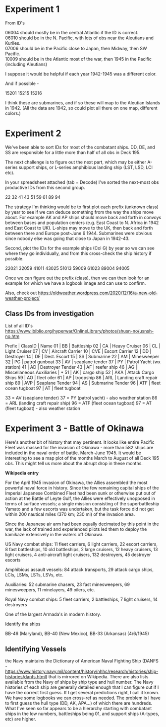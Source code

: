 # Experiment 1

From ID's

06004 should mostly be in the central Atlantic if the ID is correct.    
06010 should be in the N. Pacific, with lots of obs near the Aleutians and Kuriles.   
07006 should be in the Pacific close to Japan, then Midway, then SW Pacific.   
10009 should be in the Atlantic most of the war, then 1945 in the Pacific (including Aleutians)    
   
I suppose it would be helpful if each year 1942-1945 was a different color.    

And if possible - 

15201
15215
15216

I think these are submarines, and if so these will map to the Aleutian Islands in 1942. (All the data are 1942, so could plot all there on one map, different colors.) 

# Experiment 2

We've been able to sort IDs for most of the combatant ships. DD, DE, and SS are responsible for a little more than half of all obs in Deck 195. 

The next challenge is to figure out the next part, which may be either A-series support ships, or L-series amphibious landing ship (LST, LSD, LCI etc). 

In your spreadsheet attached (tab = Decode) I've sorted the next-most obs productive IDs from this second group. 

22
32
41
43
51
59
61
89
94

The strategy I'm thinking would be to first plot each prefix (unknown class) by year to see if we can deduce something from the way the ships move about. For example AK and AP ships should move back and forth in convoys between bases and population centers (e.g. East Coast to N. Africa in 1942 and East Coast to UK). L-ships may move to the UK, then back and forth between there and Europe post-June 6 1944. Submarines were obvious since nobody else was going that close to Japan in 1942-43. 

Second, plot the IDs for the example ships (Col G) by year so we can see where they go individually, and from this cross-check the ship history if possible. 

22021
32059
41011
43025
51013
59009
61023
89004
94005

Once we can figure out the prefix (class), then we can then look for an example for which we have a logbook image and can use to confirm. 

Also, check out https://oldweather.wordpress.com/2020/12/16/a-new-old-weather-project/

## Class IDs from investigation

List of all ID's https://www.ibiblio.org/hyperwar/OnlineLibrary/photos/shusn-no/usnsh-no.htm

Prefix | ClassID | Name
01 | BB | Battleship
02 | CA | Heavy Cruiser
06 | CL | Light Cruiser
07 | CV | Aircraft Carrier
10 | CVE | Escort Carrier
12 | DD | Destroyer
14 | DE | Dest. Escort
15 | SS | Submarine
22 | AM | Minesweeper
32 | PG | patrol gunboat
33 | AV | seaplane tender
37 | PY | Patrol Yacht (wx station)
41 | AD | Destroyer Tender
43 | AF | reefer ship
46 | AG | Miscellaneous Auxiliaries | *
51 | AK | cargo ship
52 | AKA | Attack Cargo Ships
59 | AO | fleet oiler
61 | AP | troopship
86 | ARL | Landing craft repair ship
89 | AVP | Seaplane Tender
94 | AS | Submarine Tender
96 | ATF | fleet ocean tugboat
97 | AT | fleet tugboat

33 = AV (seaplane tender)
37 = PY (patrol yacht) - also weather station
86 = ARL (landing craft repair ship)
96 = ATF (fleet ocean tugboat)
97 = AT (fleet tugboat) - also weather station

# Experiment 3 - Battle of Okinawa

Here's another bit of history that may pertinent. It looks like entire Pacific Fleet was massed for the invasion of Okinawa - more than 582 ships are included in the naval order of battle. March-June 1945. It would be interesting to see a map plot of the months March to August of all Deck 195 obs. This might tell us more about the abrupt drop in these months. 

**Wikipedia entry**

For the April 1945 invasion of Okinawa, the Allies assembled the most powerful naval force in history. Since the few remaining capital ships of the Imperial Japanese Combined Fleet had been sunk or otherwise put out of action at the Battle of Leyte Gulf, the Allies were effectively unopposed in terms of surface vessels; a single mission consisting of the superbattleship Yamato and a few escorts was undertaken, but the task force did not get within 200 nautical miles (370 km; 230 mi) of the invasion area.

Since the Japanese air arm had been equally decimated by this point in the war, the lack of trained and experienced pilots led them to deploy the kamikaze extensively in the waters off Okinawa.

 US Navy combat ships:
11 fleet carriers, 6 light carriers, 22 escort carriers, 8 fast battleships, 10 old battleships, 2 large cruisers, 12 heavy cruisers, 13 light cruisers, 4 anti-aircraft light cruisers, 132 destroyers, 45 destroyer escorts

 Amphibious assault vessels:
84 attack transports, 29 attack cargo ships, LCIs, LSMs, LSTs, LSVs, etc.

 Auxiliaries:
52 submarine chasers, 23 fast minesweepers, 69 minesweepers, 11 minelayers, 49 oilers, etc.

 Royal Navy combat ships:
5 fleet carriers, 2 battleships, 7 light cruisers, 14 destroyers

One of the largest Armada's in modern history.

Identify the ships

BB-46 (Maryland), BB-40 (New Mexico), BB-33 (Arkansas) (4/6/1945)

## Identifying Vessels

the Navy maintains the Dictionary of American Naval Fighting Ship (DANFS - https://www.history.navy.mil/content/history/nhhc/research/histories/ship-histories/danfs.html) that is mirrored on Wikipedia. There are also lists available from the Navy of ships by ship type and hull number. The Navy histories of each ship are generally detailed enough that I can figure out if I have the correct first guess. If I get several predictions right, I call it known. We have some logbooks we can cross-ref as needed. The problem is I have to first guess the hull type (DD, AK, APA...) of which there are hundreds. What I've seen so far appears to be a hierarchy starting with combatant ships in the low numbers, battleships being 01, and support ships (A-types, etc) are higher. 